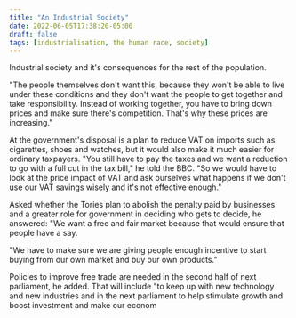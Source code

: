 ```yaml
---
title: "An Industrial Society"
date: 2022-06-05T17:38:20-05:00
draft: false
tags: [industrialisation, the human race, society]
---
```


Industrial society and it's consequences for the rest of the population.

"The people themselves don't want this, because they won't be able to live under these conditions and they don't want the people to get together and take responsibility. Instead of working together, you have to bring down prices and make sure there's competition. That's why these prices are increasing."

At the government's disposal is a plan to reduce VAT on imports such as cigarettes, shoes and watches, but it would also make it much easier for ordinary taxpayers. "You still have to pay the taxes and we want a reduction to go with a full cut in the tax bill," he told the BBC. "So we would have to look at the price impact of VAT and ask ourselves what happens if we don't use our VAT savings wisely and it's not effective enough."


Asked whether the Tories plan to abolish the penalty paid by businesses and a greater role for government in deciding who gets to decide, he answered: "We want a free and fair market because that would ensure that people have a say.

"We have to make sure we are giving people enough incentive to start buying from our own market and buy our own products."

Policies to improve free trade are needed in the second half of next parliament, he added. That will include "to keep up with new technology and new industries and in the next parliament to help stimulate growth and boost investment and make our econom
